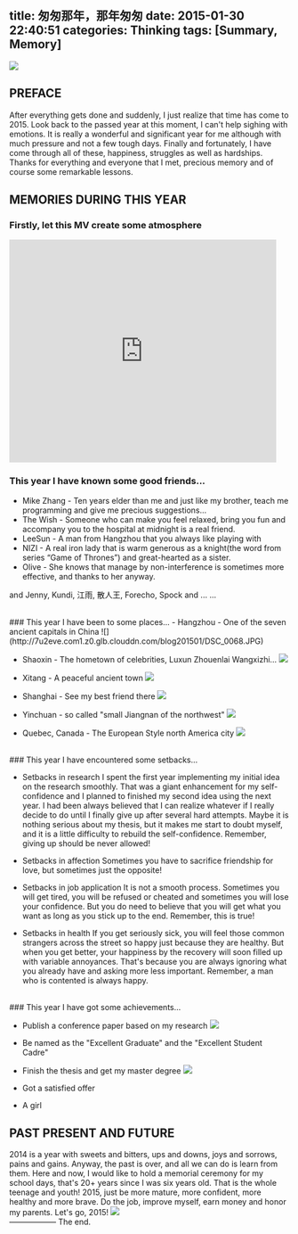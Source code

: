 title: 匆匆那年，那年匆匆
date: 2015-01-30 22:40:51
categories: Thinking
tags: [Summary, Memory]
---
![](https://github.com/jiwenxing/learngit/blob/master/jajdha.jpg?raw=true)
<!-- more -->
## PREFACE 
After everything gets done and suddenly, I just realize that time has come to 2015. Look back to the passed year at this moment, I can't help sighing with emotions. It is really a wonderful and significant year for me although with much pressure and not a few tough days. Finally and fortunately, I have come through all of these, happiness, struggles as well as hardships. Thanks for everything and everyone that I met, precious memory and of course some remarkable lessons.
## MEMORIES DURING THIS YEAR

### Firstly, let this MV create some atmosphere

<iframe src="http://www.tudou.com/programs/view/html5embed.action?type=0&code=uhduWh3WD_Y&lcode=&resourceId=709134954_06_05_99" allowtransparency="true" allowfullscreen="true" scrolling="no" border="0" frameborder="0" style="width:480px;height:400px;"></iframe>

### This year I have known some good friends...

- Mike Zhang - Ten years elder than me and just like my brother, teach me programming and give me precious suggestions...
- The Wish - Someone who can make you feel relaxed, bring you fun and accompany you to the hospital at midnight is a real friend.
- LeeSun - A man from Hangzhou that you always like playing with
- NIZI - A real iron lady that is warm generous as a knight(the word from series “Game of Thrones”) and great-hearted as a sister.
- Olive - She knows that manage by non-interference is sometimes more effective, and thanks to her anyway.

and Jenny, Kundi, 江雨, 散人王, Forecho, Spock and ... ...


<br>
### This year I have been to some places...
- Hangzhou - One of the seven ancient capitals in China
![](http://7u2eve.com1.z0.glb.clouddn.com/blog201501/DSC_0068.JPG)


- Shaoxin - The hometown of celebrities, Luxun Zhouenlai Wangxizhi...
![](http://7u2eve.com1.z0.glb.clouddn.com/blog201501/DSC_0508.jpg)


- Xitang - A peaceful ancient town
![](http://7u2eve.com1.z0.glb.clouddn.com/blog201501/DSC_0111.jpg)

- Shanghai - See my best friend there
![](http://7u2eve.com1.z0.glb.clouddn.com/blog201501/DSC_0209.jpg)

- Yinchuan - so called "small Jiangnan of the northwest"
![](http://7u2eve.com1.z0.glb.clouddn.com/blog201501/DSCF1680.jpg)

- Quebec, Canada - The European Style north America city
![](http://7u2eve.com1.z0.glb.clouddn.com/blog201501/DSCN0825.jpg)

<br>
### This year I have encountered some setbacks...

- Setbacks in research
I spent the first year implementing my initial idea on the research smoothly. That was a giant enhancement for my self-confidence and I planned to finished my second idea using the next year. I had been always believed that I can realize whatever if I really decide to do until I finally give up after several hard attempts. Maybe it is nothing serious about my thesis, but it makes me start to doubt myself, and it is a little difficulty to rebuild the self-confidence. Remember, giving up should be never allowed!

- Setbacks in affection
Sometimes you have to sacrifice friendship for love, but sometimes just the opposite!

- Setbacks in job application
It is not a smooth process. Sometimes you will get tired, you will be refused or cheated and sometimes you will lose your confidence. But you do need to believe that you will get what you want as long as you stick up to the end. Remember, this is true!

- Setbacks in health
If you get seriously sick, you will feel those common strangers across the street so happy just because they are healthy. But when you get better, your happiness by the recovery will soon filled up with variable annoyances. That's because you are always ignoring what you already have and asking more less important. Remember, a man who is contented is always happy.

<br>
### This year I have got some achievements...

- Publish a conference paper based on my research
![](http://7u2eve.com1.z0.glb.clouddn.com/blog201501/copy-cropped-cropped2-logo_363.png) 

- Be named as the "Excellent Graduate" and the "Excellent Student Cadre"

- Finish the thesis and get my master degree
![](http://7u2eve.com1.z0.glb.clouddn.com/blog201501/IMG_6712.jpg)

- Got a satisfied offer

- A girl

## PAST PRESENT AND FUTURE

2014 is a year with sweets and bitters, ups and downs, joys and sorrows, pains and gains. Anyway, the past is over, and all we can do is learn from them.
Here and now, I would like to hold a memorial ceremony for my school days, that's 20+ years since I was six years old. That is the whole teenage and youth!
2015, just be more mature, more confident, more healthy and more brave. Do the job, improve myself, earn money and honor my parents.
Let's go, 2015!
![](http://7u2eve.com1.z0.glb.clouddn.com/blog201501/2015.png)
<br>
——————
The end.